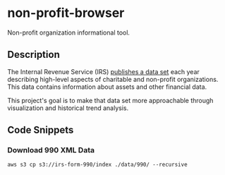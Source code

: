 # non-profit-browser
Non-profit organization informational tool.

## Description
The Internal Revenue Service (IRS) [publishes a data set](https://docs.opendata.aws/irs-990/readme.html "IRS 990 Filings on AWS") each year describing high-level aspects of charitable and non-profit organizations. This data contains information about assets and other financial data.

This project's goal is to make that data set more approachable through visualization and historical trend analysis.

## Code Snippets

### Download 990 XML Data
```AWS Command Line Interface
aws s3 cp s3://irs-form-990/index ./data/990/ --recursive
```
